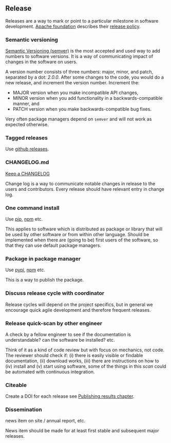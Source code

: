 ## Release

Releases are a way to mark or point to a particular milestone in software development.
[Apache foundation](http://www.apache.org/) describes their [release policy](http://www.apache.org/dev/release.html).

### Semantic versioning

[Semantic Versioning (semver)](http://semver.org/) is the most accepted and used way to add numbers to software versions.
It is a way of communicating impact of changes in the software on users.

A version number consists of three numbers: major, minor, and patch, separated by a dot: _2.0.0_.
After some changes to the code, you would do a new release, and increment the version number.
Increment the:
 * MAJOR version when you make incompatible API changes,
 * MINOR version when you add functionality in a backwards-compatible manner, and
 * PATCH version when you make backwards-compatible bug fixes.

Very often package managers depend on `semver` and will not work as expected otherwise.

### Tagged releases

Use [github releases](https://help.github.com/categories/releases/).

### CHANGELOG.md

[Keep a CHANGELOG](http://keepachangelog.com/)

Change log is a way to communicate notable changes in release to the users and contributors. Every release should have relevant entry in change log.

### One command install

Use [pip](https://pypi.python.org/pypi/pip), [npm](https://www.npmjs.com/package/npm) etc.

This applies to software which is distributed as package or library that will be used by other software
or from within other language. Should be
implemented when there are (going to be) first users of the software, so that they can use
default package managers.

### Package in package manager

Use [pypi](https://pypi.python.org/pypi), [npm](https://www.npmjs.com/) etc.

This is a way to publish the package.

### Discuss release cycle with coordinator

Release cycles will depend on the project specifics, but in general we encourage quick agile
development and therefore frequent releases.

### Release quick-scan by other engineer

A check by a fellow engineer to see if the documentation is understandable? can the software be installed? etc.

Think of it as a kind of code review but with focus on mechanics, not code. The reviewer should check if:
(i) there is easily visible or findable documentation,
(ii) download works, (iii) there are instructions on how to (iv) install and (v) start using software,
some of the things in this *scan* could be automated with continuous integration.

### Citeable

Create a DOI for each release see [Publishing results chapter](../publishing/publishing_results.md#citing-datasets,-software-and-results).

### Dissemination

news item on site / annual report, etc.

News item should be made for at least first stable and subsequent major releases.
